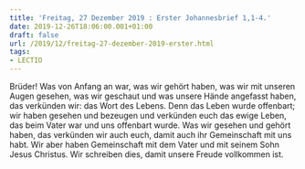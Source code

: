 ```yaml
---
title: 'Freitag, 27 Dezember 2019 : Erster Johannesbrief 1,1-4.'
date: 2019-12-26T18:06:00.001+01:00
draft: false
url: /2019/12/freitag-27-dezember-2019-erster.html
tags: 
- LECTIO
---
```


Brüder! Was von Anfang an war, was wir gehört haben, was wir mit unseren Augen gesehen, was wir geschaut und was unsere Hände angefasst haben, das verkünden wir: das Wort des Lebens. Denn das Leben wurde offenbart; wir haben gesehen und bezeugen und verkünden euch das ewige Leben, das beim Vater war und uns offenbart wurde. Was wir gesehen und gehört haben, das verkünden wir auch euch, damit auch ihr Gemeinschaft mit uns habt. Wir aber haben Gemeinschaft mit dem Vater und mit seinem Sohn Jesus Christus. Wir schreiben dies, damit unsere Freude vollkommen ist.